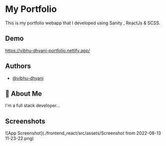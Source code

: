 
# My Portfolio

This is my portfolio webapp that I developed using Sanity , ReactJs & SCSS.



## Demo

https://vibhu-dhyani-portfolio.netlify.app/


## Authors

- [@vibhu-dhyani](https://github.com/Vibhu-Dhyani/)


## 🚀 About Me
I'm a full stack developer...


## Screenshots

![App Screenshot](./frontend_react/src/assets/Screenshot from 2022-08-13 11-23-22.png)

